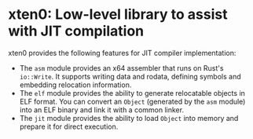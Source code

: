 # xten0: Low-level library to assist with JIT compilation

xten0 provides the following features for JIT compiler implementation:

* The `asm` module provides an x64 assembler that runs on Rust's `io::Write`. It supports writing data and rodata, defining symbols and embedding relocation information.
* The `elf` module provides the ability to generate relocatable objects in ELF format. You can convert an `Object` (generated by the `asm` module) into an ELF binary and link it with a common linker.
* The `jit` module provides the ability to load `Object` into memory and prepare it for direct execution.
